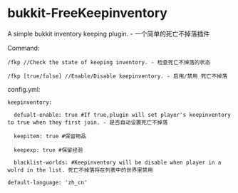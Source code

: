 # bukkit-FreeKeepinventory
A simple bukkit inventory keeping plugin. - 一个简单的死亡不掉落插件

Command:

```
/fkp //Check the state of keeping inventory. - 检查死亡不掉落的状态

/fkp [true/false] //Enable/Disable keepinventory. - 启用/禁用 死亡不掉落

```

config.yml:

```
keepinventory:

  defualt-enable: true #If true,plugin will set player's keepinventory to true when they first join. - 是否自动设置死亡不掉落
  
  keepitem: true #保留物品
  
  keepexp: true #保留经验
  
  blacklist-worlds: #Keepinventory will be disable when player in a wolrd in the list. 死亡不掉落将在列表中的世界里禁用
  
default-language: 'zh_cn'
```
